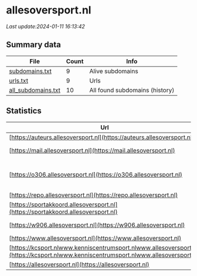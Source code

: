 # allesoversport.nl
*Last update:2024-01-11 16:13:42*
## Summary data
| File       | Count | Info |
|------------|-------|------|
|[subdomains.txt](/data/allesoversport/subdomains.txt)|9|Alive subdomains|
|[urls.txt](/data/allesoversport/urls.txt)|9|Urls|
|[all_subdomains.txt](/data/allesoversport/all_subdomains.txt)|10|All found subdomains (history)|
## Statistics
| Url | SSL | Server | Cookie | HSTS | CSP | XFO | XXP | RP | Tech |
|------------|-------|------|------|------|------|------|------|------|------|
|[https://auteurs.allesoversport.nl](https://auteurs.allesoversport.nl)| | | |:white_check_mark: | | | | |:white_check_mark: |HSTS MySQL PHP Varni...|
|[https://mail.allesoversport.nl](https://mail.allesoversport.nl)| | | | | | | |:white_check_mark: |HSTS Varnish:6.2|
|[https://o306.allesoversport.nl](https://o306.allesoversport.nl)| | |:warning: | | | | |:white_check_mark: |Amazon ALB Amazon Cl...|
|[https://repo.allesoversport.nl](https://repo.allesoversport.nl)| | | |:white_check_mark: | | |:white_check_mark: |:white_check_mark: |:white_check_mark: |HSTS PHP|
|[https://sportakkoord.allesoversport.nl](https://sportakkoord.allesoversport.nl)| | | |:white_check_mark: | | |:white_check_mark: |:white_check_mark: |:white_check_mark: |HSTS Varnish:6.2|
|[https://w906.allesoversport.nl](https://w906.allesoversport.nl)| | | | | | | |:white_check_mark: |HSTS Varnish:6.2|
|[https://www.allesoversport.nl](https://www.allesoversport.nl)| | | |:white_check_mark: | | |:white_check_mark: |:white_check_mark: |:white_check_mark: |Google Tag Manager H...|
|[https://kcsport.nlwww.kenniscentrumsport.nlwww.allesoversport.nl](https://kcsport.nlwww.kenniscentrumsport.nlwww.allesoversport.nl)| | | | | | | |:white_check_mark: |HSTS Varnish:6.2|
|[https://allesoversport.nl](https://allesoversport.nl)| | | |:white_check_mark: | | |:white_check_mark: |:white_check_mark: |:white_check_mark: |HSTS Varnish:6.2|